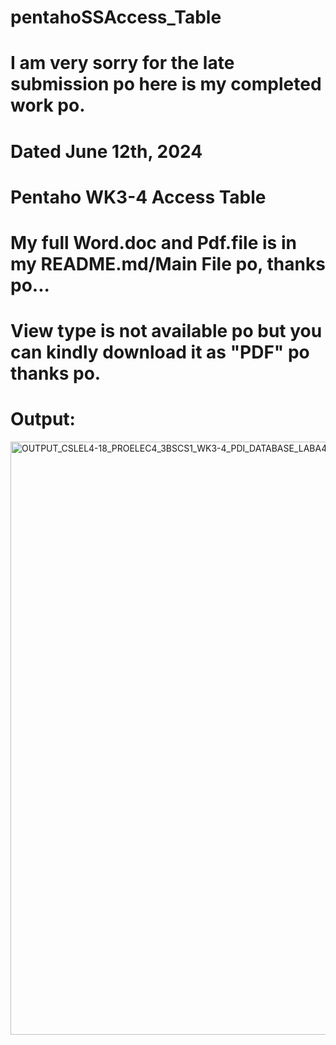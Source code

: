 # pentahoSSAccess_Table

# I am very sorry for the late submission po here is my completed work po.

# Dated June 12th, 2024

# Pentaho WK3-4 Access Table

# My full Word.doc and Pdf.file is in my README.md/Main File po, thanks po...

# View type is not available po but you can kindly download it as "PDF" po thanks po.

# Output:
<img width="949" alt="OUTPUT_CSLEL4-18_PROELEC4_3BSCS1_WK3-4_PDI_DATABASE_LABA4_CHUA_2024" src="https://github.com/VinceTedChua/pentahoSSAccess_Table/assets/142372312/f12fcdf6-1e58-439a-bfbc-31c193391b9c">
